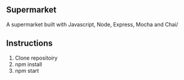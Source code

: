 ## Supermarket

A supermarket built with Javascript, Node, Express, Mocha and Chai/

## Instructions

1. Clone repositoiry
2. npm install
3. npm start
